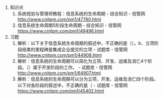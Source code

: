 
1. 知识点
    1. 系统规划与管理师教程：信息系统的生命周期 - 综合知识 - 信管网 http://www.cnitpm.com/pm1/47760.html
    2. 信息系统生命周期5阶段生命周期 - 综合知识 - 信管网 https://www.cnitpm.com/pm1/49496.html
2. 习题
    1. 解析：以下关于信息系统生命周期的叙述中，不正确的是（）。b、立项阶段结束的里程碑是集成企业提交的立项 - 试题库 - 信管网 http://www.cnitpm.com/pm1/44908.html
    2. 解析：信息系统的生命周期可以简化为立项、开发、运维及消亡4个阶段。（）属于开发阶段的工作。 - 试题库 - 信管网 http://www.cnitpm.com/pm1/64907.html
    3. 解析：信息系统的生命周期可以分为立项、开发、运维及消亡四个阶段。以下对各阶段的叙述中，不正确的是（ - 试题库 - 信管网 https://www.cnitpm.com/pm1/45402.html
    